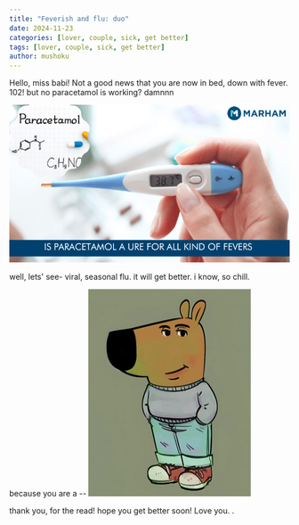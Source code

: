 ```yaml
---
title: "Feverish and flu: duo"
date: 2024-11-23
categories: [lover, couple, sick, get better]
tags: [lover, couple, sick, get better]
author: mushoku
---
```

Hello, miss babi!
Not a good news that you are now in bed, down with fever. 102! but no paracetamol is working? damnnn

![para](/assets/image/posts/2024-11-23-duo/Paracetamol.png)


well, lets' see- viral, seasonal flu. it will get better. i know, so chill.


because you are a --
![duo](/assets/image/posts/2024-11-23-duo/chill.png)


thank you, for the read! hope you get better soon!
Love you.
.